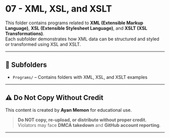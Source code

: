 # 07 - XML, XSL, and XSLT

This folder contains programs related to **XML (Extensible Markup Language)**, **XSL (Extensible Stylesheet Language)**, and **XSLT (XSL Transformations)**.  
Each subfolder demonstrates how XML data can be structured and styled or transformed using XSL and XSLT.

---

## 📁 Subfolders

- `Programs/` – Contains folders with XML, XSL, and XSLT examples

---

## ⚠️ Do Not Copy Without Credit

This content is created by **Ayan Memon** for educational use.

> **Do NOT copy, re-upload, or distribute without proper credit.**  
> Violators may face **DMCA takedown** and **GitHub account reporting**.

---

